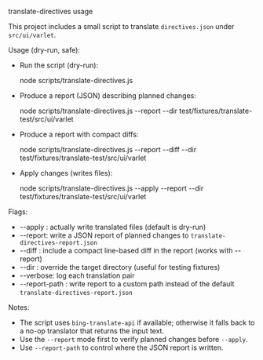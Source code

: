 translate-directives usage

This project includes a small script to translate `directives.json` under `src/ui/varlet`.

Usage (dry-run, safe):

- Run the script (dry-run):

  node scripts/translate-directives.js

- Produce a report (JSON) describing planned changes:

  node scripts/translate-directives.js --report --dir test/fixtures/translate-test/src/ui/varlet

- Produce a report with compact diffs:

  node scripts/translate-directives.js --report --diff --dir test/fixtures/translate-test/src/ui/varlet

- Apply changes (writes files):

  node scripts/translate-directives.js --apply --report --dir test/fixtures/translate-test/src/ui/varlet

Flags:
- --apply : actually write translated files (default is dry-run)
- --report: write a JSON report of planned changes to `translate-directives-report.json`
- --diff  : include a compact line-based diff in the report (works with --report)
- --dir <path> : override the target directory (useful for testing fixtures)
- --verbose: log each translation pair
 - --report-path <path> : write report to a custom path instead of the default `translate-directives-report.json`

Notes:
- The script uses `bing-translate-api` if available; otherwise it falls back to a no-op translator that returns the input text.
- Use the `--report` mode first to verify planned changes before `--apply`.
 - Use `--report-path` to control where the JSON report is written.

